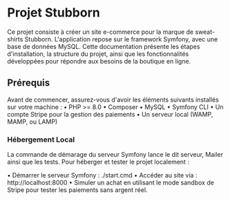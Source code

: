 # Projet Stubborn

Ce projet consiste à créer un site e-commerce pour la marque de sweat-shirts
Stubborn. L'application repose sur le framework Symfony, avec une base de données
MySQL. Cette documentation présente les étapes d'installation, la structure du projet,
ainsi que les fonctionnalités développées pour répondre aux besoins de la boutique en
ligne.

## Prérequis

Avant de commencer, assurez-vous d'avoir les éléments suivants installés sur votre
machine :
• PHP >= 8.0
• Composer
• MySQL
• Symfony CLI
• Un compte Stripe pour la gestion des paiements
• Un serveur local (WAMP, MAMP, ou LAMP)

### Hébergement Local

La commande de démarage du serveur Symfony lance le dit serveur, Mailer ainsi que
les tests. Pour héberger et tester le projet localement :

• Démarrer le serveur Symfony : ./start.cmd
• Accéder au site via : http://localhost:8000
• Simuler un achat en utilisant le mode sandbox de Stripe pour tester les
paiements sans argent réel.
